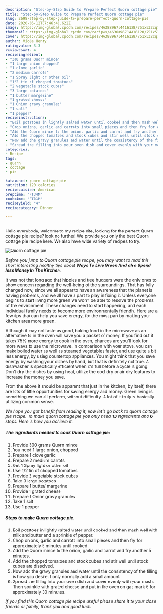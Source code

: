 ```yaml
---
description: "Step-by-Step Guide to Prepare Perfect Quorn cottage pie"
title: "Step-by-Step Guide to Prepare Perfect Quorn cottage pie"
slug: 2698-step-by-step-guide-to-prepare-perfect-quorn-cottage-pie
date: 2020-06-12T07:46:40.622Z
image: https://img-global.cpcdn.com/recipes/4638896714416128/751x532cq70/quorn-cottage-pie-recipe-main-photo.jpg
thumbnail: https://img-global.cpcdn.com/recipes/4638896714416128/751x532cq70/quorn-cottage-pie-recipe-main-photo.jpg
cover: https://img-global.cpcdn.com/recipes/4638896714416128/751x532cq70/quorn-cottage-pie-recipe-main-photo.jpg
author: Viola Henry
ratingvalue: 3.3
reviewcount: 4
recipeingredient:
- "300 grams Quorn mince"
- "1 large onion chopped"
- "1 clove garlic"
- "2 medium carrots"
- "1 Spray light or other oil"
- "1/2 tin of chopped tomatoes"
- "2 vegetable stock cubes"
- "3 large potatoes"
- "1 butter margerine"
- "1 grated cheese"
- "1 Onion gravy granules"
- "1 salt"
- "1 pepper"
recipeinstructions:
- "Boil potatoes in lightly salted water until cooked and then mash well with milk and butter and a sprinkle of pepper."
- "Chop onions, garlic and carrots into small pieces and then fry for approximately 5 minutes until cooked."
- "Add the Quorn mince to the onion, garlic and carrot and fry another 5 minutes."
- "Add the chopped tomatoes and stock cubes and stir well until stock cubes are dissolved."
- "Now add the gravy granules and water until the consistency of the filling is how you desire. I only normally add a small amount."
- "Spread the filling into your oven dish and cover evenly with your mash. Then sprinkle with grated cheese and put in the oven on gas mark 6 for approximately 30 minutes."
categories:
- Recipe
tags:
- quorn
- cottage
- pie

katakunci: quorn cottage pie 
nutrition: 120 calories
recipecuisine: American
preptime: "PT34M"
cooktime: "PT31M"
recipeyield: "4"
recipecategory: Dinner

---
```

<br>
Hello everybody, welcome to my recipe site, looking for the perfect Quorn cottage pie recipe? look no further! We provide you only the best Quorn cottage pie recipe here. We also have wide variety of recipes to try.
<br>


![Quorn cottage pie](https://img-global.cpcdn.com/recipes/4638896714416128/751x532cq70/quorn-cottage-pie-recipe-main-photo.jpg)

<i>Before you jump to Quorn cottage pie recipe, you may want to read this short interesting healthy tips about 
<strong>Ways To Live Green And also Spend less Money In The Kitchen</strong>.</i>
</br>

It was not that long ago that hippies and tree huggers were the only ones to show concern regarding the well-being of the surroundings. That has fully changed now, since we all appear to have an awareness that the planet is having problems, and we all have a part to play in fixing it. Unless everyone begins to start living more green we won't be able to resolve the problems of the environment. These changes need to start happening, and each individual family needs to become more environmentally friendly. Here are a few tips that can help you save energy, for the most part by making your kitchen area more green.

Although it may not taste as good, baking food in the microwave as an alternative to in the oven will save you a packet of money. If you find out it takes 75% more energy to cook in the oven, chances are you'll look for more ways to use the microwave. In comparison with your stove, you can make boiled water as well as steamed vegetables faster, and use quite a bit less energy, by using countertop appliances. You might think that you save energy by washing your dishes by hand, but that is definitely not true. A dishwasher is specifically efficient when it's full before a cycle is going. Don't dry the dishes by using heat, utilize the cool dry or air dry features to increase the money you save.

From the above it should be apparent that just in the kitchen, by itself, there are lots of little opportunities for saving energy and money. Green living is something we can all perform, without difficulty. A lot of it truly is basically utilizing common sense.


<i>We hope you got benefit from reading it, now let's go back to quorn cottage pie recipe. To make quorn cottage pie you only need <strong>13</strong> ingredients and <strong>6</strong> steps. Here is how you achieve it.
</i>

##### The ingredients needed to cook Quorn cottage pie:

1. Provide 300 grams Quorn mince
1. You need 1 large onion, chopped
1. Prepare 1 clove garlic
1. Prepare 2 medium carrots
1. Get 1 Spray light or other oil
1. Use 1/2 tin of chopped tomatoes
1. Provide 2 vegetable stock cubes
1. Take 3 large potatoes
1. Prepare 1 butter/ margerine
1. Provide 1 grated cheese
1. Prepare 1 Onion gravy granules
1. Take 1 salt
1. Use 1 pepper


##### Steps to make Quorn cottage pie:

1. Boil potatoes in lightly salted water until cooked and then mash well with milk and butter and a sprinkle of pepper.
1. Chop onions, garlic and carrots into small pieces and then fry for approximately 5 minutes until cooked.
1. Add the Quorn mince to the onion, garlic and carrot and fry another 5 minutes.
1. Add the chopped tomatoes and stock cubes and stir well until stock cubes are dissolved.
1. Now add the gravy granules and water until the consistency of the filling is how you desire. I only normally add a small amount.
1. Spread the filling into your oven dish and cover evenly with your mash. Then sprinkle with grated cheese and put in the oven on gas mark 6 for approximately 30 minutes.


<i>If you find this Quorn cottage pie recipe useful please share it to your close friends or family, thank you and good luck.</i>

